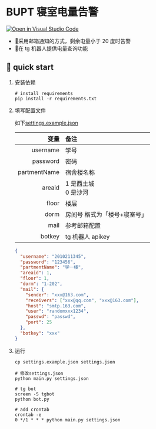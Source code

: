 # BUPT 寝室电量告警

[![Open in Visual Studio Code](https://open.vscode.dev/badges/open-in-vscode.svg)](https://open.vscode.dev/github.com/TravisRoad/powerWatcher)

- :dart:采用邮箱通知的方式，剩余电量小于 20 度时告警
- :dart:在 tg 机器人提供电量查询功能

## :rocket: quick start

1. 安装依赖

   ```shell
   # install requirements
   pip install -r requirements.txt
   ```

2. 填写配置文件

   如下[settings.example.json](settings.example.json)

   |         变量 | 备注                         |
   | -----------: | :--------------------------- |
   |     username | 学号                         |
   |     password | 密码                         |
   | partmentName | 宿舍楼名称                   |
   |       areaid | 1 是西土城<br>0 是沙河       |
   |        floor | 楼层                         |
   |         dorm | 房间号 格式为「楼号+寝室号」 |
   |         mail | 参考邮箱配置                 |
   |       botkey | tg 机器人 apikey             |

   ```json
   {
     "username": "2010211345",
     "password": "123456",
     "partmentName": "学一楼",
     "areaid": 1,
     "floor": 1,
     "dorm": "1-202",
     "mail": {
       "sender": "xxx@163.com",
       "receivers": ["xxx@qq.com", "xxx@163.com"],
       "host": "smtp.163.com",
       "user": "randomxxx1234",
       "passwd": "passwd",
       "port": 25
     },
     "botkey": "xxx"
   }
   ```

3. 运行

   ```shell
   cp settings.example.json settings.json

   # 修改settings.json
   python main.py settings.json

   # tg bot
   screen -S tgbot
   python bot.py

   # add crontab
   crontab -e
   0 */1 * * * python main.py settings.json
   ```
